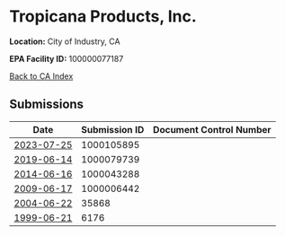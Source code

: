 # Tropicana Products, Inc.

**Location:** City of Industry, CA

**EPA Facility ID:** 100000077187

[Back to CA Index](../../index.md)

## Submissions

| Date | Submission ID | Document Control Number |
|------|--------------|-------------------------|
| [2023-07-25](submissions/1000105895.md) | 1000105895 |  |
| [2019-06-14](submissions/1000079739.md) | 1000079739 |  |
| [2014-06-16](submissions/1000043288.md) | 1000043288 |  |
| [2009-06-17](submissions/1000006442.md) | 1000006442 |  |
| [2004-06-22](submissions/35868.md) | 35868 |  |
| [1999-06-21](submissions/6176.md) | 6176 |  |
